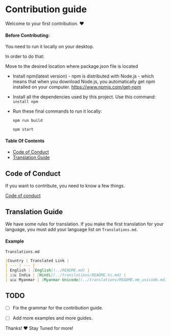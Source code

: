 ﻿# Contribution guide

Welcome to your first contribution. :heart:

#### Before Contributing:
You need to run it locally on your desktop.

In order to do that:

Move to the desired location where package.json file is located

- Install npm(latest version) -
    npm is distributed with Node.js - which means that when you download Node.js,
    you automatically get npm installed on your computer.
    https://www.npmjs.com/get-npm
- Install all the dependencies used by this project.
   Use this command:  `install npm`

- Run these final commands to run it locally:

  `npm run build`
  
  `npm start`

#### Table Of Contents
- [Code of Conduct](#code-of-conduct)
- [Translation Guide](#translation-guide)

## Code of Conduct
If you want to contribute, you need to know a few things.

[Code of conduct](../CODE_OF_CONDUCT.md)

## Translation Guide
We have some rules for translation. If you make the first translation for your language, you must add your language list on `Translations.md`.

#### Example

`Translations.md`
```markdown
|Country | Translated Link |
| --- | --- |
| English | [English](../README.md) |
| 🇮🇳 India | [Hindi](../translations/README.hi.md) |
| 🇲🇲 Myanmar | [Myanmar Unicode](../translations/README.mm_unicode.md), Myanmar ZawGyi |
```

## TODO
- [ ] Fix the grammar for the contribution guide.
- [ ] Add more examples and more guides.


Thanks! :heart:
Stay Tuned for more!
